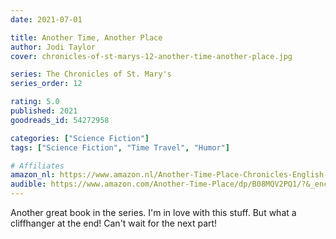 ```yaml
---
date: 2021-07-01

title: Another Time, Another Place
author: Jodi Taylor
cover: chronicles-of-st-marys-12-another-time-another-place.jpg

series: The Chronicles of St. Mary's
series_order: 12

rating: 5.0
published: 2021
goodreads_id: 54272958

categories: ["Science Fiction"]
tags: ["Science Fiction", "Time Travel", "Humor"]

# Affiliates
amazon_nl: https://www.amazon.nl/Another-Time-Place-Chronicles-English-ebook/dp/B089YFC5G4/?&_encoding=UTF8&tag=sofielambre0f-21&linkCode=ur2&linkId=924fcd54e3983a8387dee90958c5e21f&camp=247&creative=1211
audible: https://www.amazon.com/Another-Time-Place/dp/B08MQV2PQ1/?&_encoding=UTF8&tag=bramvandenbus-20&linkCode=ur2&linkId=773cf8dfddac4c0e53525fdd5ad5e266&camp=1789&creative=9325
---
```


Another great book in the series. I'm in love with this stuff. But what a cliffhanger at the end! Can't wait for the next part!
